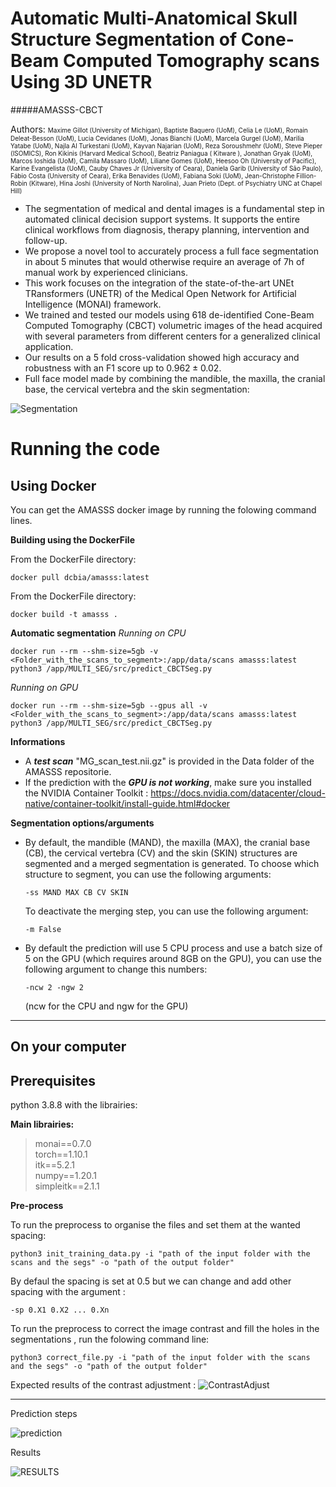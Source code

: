 # Automatic Multi-Anatomical Skull Structure Segmentation of Cone-Beam Computed Tomography scans Using 3D UNETR
#####AMASSS-CBCT

Authors:
<font size="1"> Maxime Gillot (University of Michigan), Baptiste Baquero (UoM), Celia Le (UoM), Romain Deleat-Besson (UoM), Lucia Cevidanes (UoM), Jonas Bianchi (UoM), Marcela Gurgel (UoM), Marilia Yatabe (UoM), Najla Al Turkestani (UoM), Kayvan Najarian (UoM), Reza Soroushmehr (UoM), Steve Pieper (ISOMICS), Ron Kikinis (Harvard Medical School), Beatriz Paniagua ( Kitware ), Jonathan Gryak (UoM), Marcos Ioshida (UoM), Camila Massaro (UoM), Liliane Gomes (UoM), Heesoo Oh (University of Pacific), Karine Evangelista (UoM), Cauby Chaves Jr (University of Ceara), Daniela Garib (University of São Paulo), Fábio Costa (University of Ceara), Erika Benavides (UoM), Fabiana Soki (UoM), Jean-Christophe Fillion-Robin (Kitware), Hina Joshi (University of North Narolina), Juan Prieto (Dept. of Psychiatry UNC at Chapel Hill) </font> 


- The segmentation of medical and dental images is a fundamental step in automated clinical decision support systems. It supports the entire clinical workflows from diagnosis, therapy planning, intervention and follow-up. 
- We propose a novel tool to accurately process a full face segmentation in about 5 minutes that would otherwise require an average of 7h of manual work by experienced clinicians. 
- This work focuses on the integration of the state-of-the-art UNEt TRansformers (UNETR) of the Medical Open Network for Artificial Intelligence (MONAI) framework. 
- We trained and tested our models using 618 de-identified Cone-Beam Computed Tomography (CBCT) volumetric images of the head acquired with several parameters from different centers for a generalized clinical application. 
- Our results on a 5 fold cross-validation showed high accuracy and robustness with an F1 score up to $0.962\pm0.02$.
- Full face model made by combining the mandible, the maxilla, the cranial base, the cervical vertebra and the skin segmentation:

![Segmentation](https://user-images.githubusercontent.com/46842010/155926868-ca81d82b-8735-4f33-97af-0c3d616e6910.png)


# Running the code

## Using Docker
You can get the AMASSS docker image by running the folowing command lines.

**Building using the DockerFile**

From the DockerFile directory:
```
docker pull dcbia/amasss:latest
```

From the DockerFile directory:

```
docker build -t amasss .
```

**Automatic segmentation**
*Running on CPU*
```
docker run --rm --shm-size=5gb -v <Folder_with_the_scans_to_segment>:/app/data/scans amasss:latest python3 /app/MULTI_SEG/src/predict_CBCTSeg.py 
```
*Running on GPU*
```
docker run --rm --shm-size=5gb --gpus all -v <Folder_with_the_scans_to_segment>:/app/data/scans amasss:latest python3 /app/MULTI_SEG/src/predict_CBCTSeg.py
```

**Informations**
- A ***test scan*** "MG_scan_test.nii.gz" is provided in the Data folder of the AMASSS repositorie.
- If the prediction with the ***GPU is not working***, make sure you installed the NVIDIA Container Toolkit : 
https://docs.nvidia.com/datacenter/cloud-native/container-toolkit/install-guide.html#docker

**Segmentation options/arguments**
- By default, the mandible (MAND), the maxilla (MAX), the cranial base (CB), the cervical vertebra (CV) and the skin (SKIN) structures  are segmented and a merged segmentation is generated.
    To choose which structure to segment, you can use the following arguments:
    ```
    -ss MAND MAX CB CV SKIN
    ```
    To deactivate the merging step, you can use the following argument:
    ```
    -m False
    ```
- By default the prediction will use 5 CPU process and use a batch size of 5 on the GPU (which requires around 8GB on the GPU), you can use the following argument to change this numbers: 
    ```
    -ncw 2 -ngw 2
    ```
    (ncw for the CPU and ngw for the GPU)

___

## On your computer
## Prerequisites

python 3.8.8 with the librairies:

**Main librairies:**

> monai==0.7.0 \
> torch==1.10.1 \
> itk==5.2.1 \
> numpy==1.20.1 \
> simpleitk==2.1.1

**Pre-process**

To run the preprocess to organise the files and set them at the wanted spacing:

```
python3 init_training_data.py -i "path of the input folder with the scans and the segs" -o "path of the output folder"
```
By defaul the spacing is set at 0.5 but we can change and add other spacing with the argument :
```
-sp 0.X1 0.X2 ... 0.Xn 
````

To run the preprocess to correct the image contrast and fill the holes in the segmentations , run the folowing command line:

```
python3 correct_file.py -i "path of the input folder with the scans and the segs" -o "path of the output folder"
```
Expected results of the contrast adjustment :
![ContrastAdjust](https://user-images.githubusercontent.com/46842010/155178176-7e735867-4ad2-412d-9ac0-c47fe9d7cd8e.png)


___


Prediction steps

![prediction](https://user-images.githubusercontent.com/46842010/155927157-19206e54-7a90-4816-8eb7-72369a04c39e.png)

Results 

![RESULTS](https://user-images.githubusercontent.com/46842010/155927668-906b4fae-4249-4556-a4fa-7a622e9c6c81.png)


